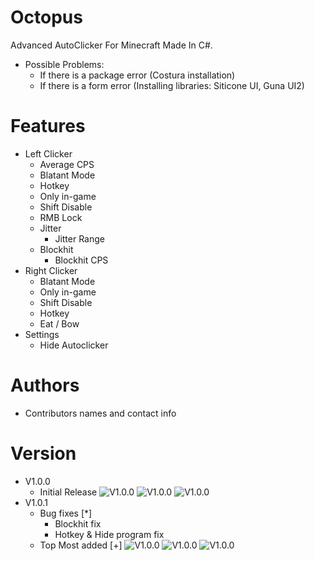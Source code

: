 # Octopus
Advanced AutoClicker For Minecraft Made In C#.
- Possible Problems:
  - If there is a package error (Costura installation)
  - If there is a form error (Installing libraries: Siticone UI, Guna UI2)
# Features
- Left Clicker
  - Average CPS
  - Blatant Mode
  - Hotkey
  - Only in-game
  - Shift Disable
  - RMB Lock
  - Jitter
    - Jitter Range
  - Blockhit
     - Blockhit CPS
- Right Clicker
  - Blatant Mode
  - Only in-game
  - Shift Disable
  - Hotkey
  - Eat / Bow
- Settings
  - Hide Autoclicker
# Authors
- Contributors names and contact info
# Version
- V1.0.0
   - Initial Release
![V1.0.0](https://i.ibb.co/dkCn6y2/image.png)
![V1.0.0](https://i.ibb.co/qFyY0mh/image.png)
![V1.0.0](https://i.ibb.co/drHLQjQ/image.png)
- V1.0.1
   - Bug fixes [*]
     - Blockhit fix
     - Hotkey & Hide program fix
   - Top Most added [+]
![V1.0.0](https://i.ibb.co/dkCn6y2/image.png)
![V1.0.0](https://i.ibb.co/qFyY0mh/image.png)
![V1.0.0](https://i.ibb.co/xqrwdgf/image.png)


  

